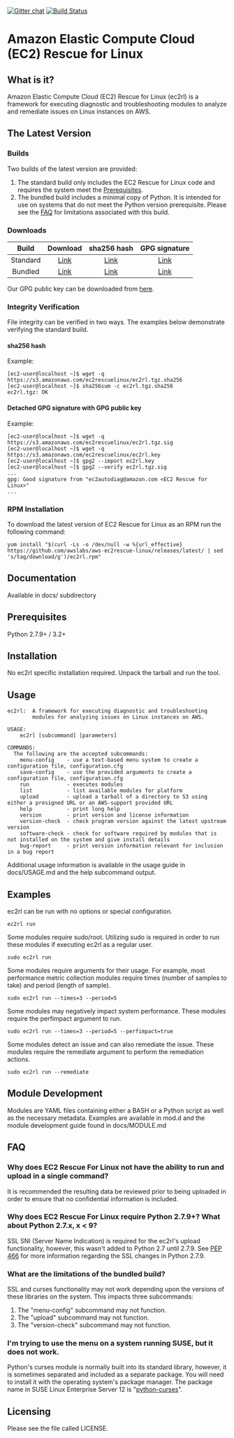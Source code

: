 [![Gitter chat](https://badges.gitter.im/gitterHQ/gitter.png)](https://gitter.im/aws-ec2rescue-linux/Lobby) [![Build Status](https://travis-ci.org/awslabs/aws-ec2rescue-linux.svg?branch=develop)](https://travis-ci.org/awslabs/aws-ec2rescue-linux)
# Amazon Elastic Compute Cloud (EC2) Rescue for Linux

## What is it?
Amazon Elastic Compute Cloud (EC2) Rescue for Linux (ec2rl) is a framework for executing diagnostic and
troubleshooting modules to analyze and remediate issues on Linux instances on AWS.

## The Latest Version
### Builds
Two builds of the latest version are provided:
1. The standard build only includes the EC2 Rescue for Linux code and requires the system meet the [Prerequisites](#prerequisites).
2. The bundled build includes a minimal copy of Python. It is intended for use on systems that do not meet the Python version prerequisite. Please see the [FAQ](#what-are-the-limitations-of-the-bundled-build) for limitations associated with this build.
### Downloads
| Build | Download | sha256 hash | GPG signature |
|:---:|:---:|:---:|:---:|
| Standard | [Link](https://s3.amazonaws.com/ec2rescuelinux/ec2rl.tgz) | [Link](https://s3.amazonaws.com/ec2rescuelinux/ec2rl.tgz.sha256) | [Link](https://s3.amazonaws.com/ec2rescuelinux/ec2rl.tgz.sig) |
| Bundled | [Link](https://s3.amazonaws.com/ec2rescuelinux/ec2rl-bundled.tgz) | [Link](https://s3.amazonaws.com/ec2rescuelinux/ec2rl-bundled.tgz.sha256) | [Link](https://s3.amazonaws.com/ec2rescuelinux/ec2rl-bundled.tgz.sig) |

Our GPG public key can be downloaded from [here](https://s3.amazonaws.com/ec2rescuelinux/ec2rl.key).

### Integrity Verification
File integrity can be verified in two ways. The examples below demonstrate verifying the standard build.

#### sha256 hash
Example:
```commandline
[ec2-user@localhost ~]$ wget -q https://s3.amazonaws.com/ec2rescuelinux/ec2rl.tgz.sha256
[ec2-user@localhost ~]$ sha256sum -c ec2rl.tgz.sha256
ec2rl.tgz: OK
```

#### Detached GPG signature with GPG public key
Example:
```commandline
[ec2-user@localhost ~]$ wget -q https://s3.amazonaws.com/ec2rescuelinux/ec2rl.tgz.sig
[ec2-user@localhost ~]$ wget -q https://s3.amazonaws.com/ec2rescuelinux/ec2rl.key
[ec2-user@localhost ~]$ gpg2 --import ec2rl.key
[ec2-user@localhost ~]$ gpg2 --verify ec2rl.tgz.sig
...
gpg: Good signature from "ec2autodiag@amazon.com <EC2 Rescue for Linux>"
...
```

### RPM Installation
To download the latest version of EC2 Rescue for Linux as an RPM run the following command:
```
yum install "$(curl -Ls -o /dev/null -w %{url_effective} https://github.com/awslabs/aws-ec2rescue-linux/releases/latest/ | sed 's/tag/download/g')/ec2rl.rpm"
```

## Documentation
Available in docs/ subdirectory

## Prerequisites
Python 2.7.9+ / 3.2+

## Installation
No ec2rl specific installation required. Unpack the tarball and run the tool.

## Usage
```
ec2rl:  A framework for executing diagnostic and troubleshooting
        modules for analyzing issues on Linux instances on AWS.

USAGE:
    ec2rl [subcommand] [parameters]

COMMANDS:
  The following are the accepted subcommands:
    menu-config    - use a text-based menu system to create a configuration file, configuration.cfg
    save-config    - use the provided arguments to create a configuration file, configuration.cfg
    run            - executes modules
    list           - list available modules for platform
    upload         - upload a tarball of a directory to S3 using either a presigned URL or an AWS-support provided URL
    help           - print long help
    version        - print version and license information
    version-check  - check program version against the latest upstream version
    software-check - check for software required by modules that is not installed on the system and give install details
    bug-report     - print version information relevant for inclusion in a bug report
```

Additional usage information is available in the usage guide in docs/USAGE.md and the help subcommand output.

## Examples

ec2rl can be run with no options or special configuration.
```commandline
ec2rl run
```

Some modules require sudo/root. Utilizing sudo is required in order to run these modules if executing ec2rl as a regular user.
```commandline
sudo ec2rl run
```

Some modules require arguments for their usage. For example, most performance metric collection modules require times (number of samples to take) and period (length of sample).

```commandline
sudo ec2rl run --times=3 --period=5
```

Some modules may negatively impact system performance. These modules require the perfimpact argument to run.

```commandline
sudo ec2rl run --times=3 --period=5 --perfimpact=true
```

Some modules detect an issue and can also remediate the issue. These modules require the remediate argument to perform the remediation actions.

```commandline
sudo ec2rl run --remediate
```

## Module Development
Modules are YAML files containing either a BASH or a Python script as well as the necessary metadata. Examples are available in mod.d and the module development guide found in docs/MODULE.md

## FAQ
### Why does EC2 Rescue For Linux not have the ability to run and upload in a single command?
It is recommended the resulting data be reviewed prior to being uploaded in order to ensure that no confidential information is included.

### Why does EC2 Rescue For Linux require Python 2.7.9+? What about Python 2.7.x, x < 9?
SSL SNI (Server Name Indication) is required for the ec2rl's upload functionality, however, this wasn't added to Python 2.7 until 2.7.9. See [PEP 466](https://www.python.org/dev/peps/pep-0466/) for more information regarding the SSL changes in Python 2.7.9.

### What are the limitations of the bundled build?
SSL and curses functionality may not work depending upon the versions of these libraries on the system. This impacts three subcommands:
1. The "menu-config" subcommand may not function.
2. The "upload" subcommand may not function.
3. The "version-check" subcommand may not function.

### I'm trying to use the menu on a system running SUSE, but it does not work.
Python's curses module is normally built into its standard library, however, it is sometimes separated and included as a separate package. You will need to install it with the operating system's package manager. The package name in SUSE Linux Enterprise Server 12 is "[python-curses](https://www.suse.com/LinuxPackages/packageRouter.jsp?product=server&version=12&service_pack=&architecture=x86_64&package_name=python-curses)".

## Licensing
Please see the file called LICENSE.
